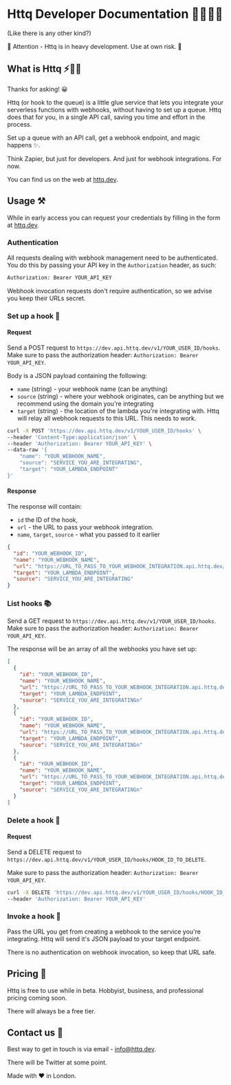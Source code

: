 # Httq Developer Documentation 👩‍💻👨‍💻

(Like there is any other kind?)

🛑 Attention - Httq is in heavy development. Use at own risk. 🧪

## What is Httq ⚡🏄‍♀️

Thanks for asking! 😀

Httq (or hook to the queue) is a little glue service that lets you integrate your serverless functions with webhooks, without having to set up a queue. Httq does that for you, in a single API call, saving you time and effort in the process.

Set up a queue with an API call, get a webhook endpoint, and magic happens ✨.

Think Zapier, but just for developers. And just for webhook integrations. For now.

You can find us on the web at [httq.dev](https://httq.dev).

## Usage ⚒️

While in early access you can request your credentials by filling in the form at [httq.dev](https://httq.dev#waitingList).

### Authentication

All requests dealing with webhook management need to be authenticated.
You do this by passing your API key in the `Authorization` header, as such:

```bash
Authorization: Bearer YOUR_API_KEY
```

Webhook invocation requests don't require authentication, so we advise you keep their URLs secret.

### Set up a hook 🔨

#### Request

Send a POST request to `https://dev.api.httq.dev/v1/YOUR_USER_ID/hooks`.
Make sure to pass the authorization header: `Authorization: Bearer YOUR_API_KEY`.


Body is a JSON payload containing the following:

- `name` (string) - your webhook name (can be anything)
- `source` (string) - where your webhook originates, can be anything but we recommend using the domain you're integrating
- `target` (string) - the location of the lambda you're integrating with. Httq will relay all webhook requests to this URL. This needs to work.

```bash
curl -X POST 'https://dev.api.httq.dev/v1/YOUR_USER_ID/hooks' \
--header 'Content-Type:application/json' \
--header 'Authorization: Bearer YOUR_API_KEY' \
--data-raw '{
    "name": "YOUR_WEBHOOK_NAME",
    "source": "SERVICE_YOU_ARE_INTEGRATING",
    "target": "YOUR_LAMBDA_ENDPOINT"
}'
```

#### Response

The response will contain:

- `id` the ID of the hook,
- `url` - the URL to pass your webhook integration.
- `name`, `target`, `source` - what you passed to it earlier

```json
{
  "id": "YOUR_WEBHOOK_ID",
  "name": "YOUR_WEBHOOK_NAME",
  "url": "https://URL_TO_PASS_TO_YOUR_WEBHOOK_INTEGRATION.api.httq.dev/",
  "target": "YOUR_LAMBDA_ENDPOINT",
  "source": "SERVICE_YOU_ARE_INTEGRATING"
}
```

### List hooks 📚

Send a GET request to `https://dev.api.httq.dev/v1/YOUR_USER_ID/hooks`.
Make sure to pass the authorization header: `Authorization: Bearer YOUR_API_KEY`.

The response will be an array of all the webhooks you have set up:

```json
[
  {
    "id": "YOUR_WEBHOOK_ID",
    "name": "YOUR_WEBHOOK_NAME",
    "url": "https://URL_TO_PASS_TO_YOUR_WEBHOOK_INTEGRATION.api.httq.dev/",
    "target": "YOUR_LAMBDA_ENDPOINT",
    "source": "SERVICE_YOU_ARE_INTEGRATINGn"
  },
  {
    "id": "YOUR_WEBHOOK_ID",
    "name": "YOUR_WEBHOOK_NAME",
    "url": "https://URL_TO_PASS_TO_YOUR_WEBHOOK_INTEGRATION.api.httq.dev/",
    "target": "YOUR_LAMBDA_ENDPOINT",
    "source": "SERVICE_YOU_ARE_INTEGRATINGn"
  },
  {
    "id": "YOUR_WEBHOOK_ID",
    "name": "YOUR_WEBHOOK_NAME",
    "url": "https://URL_TO_PASS_TO_YOUR_WEBHOOK_INTEGRATION.api.httq.dev/",
    "target": "YOUR_LAMBDA_ENDPOINT",
    "source": "SERVICE_YOU_ARE_INTEGRATINGn"
  }
]
```

### Delete a hook 🚮

#### Request

Send a DELETE request to `https://dev.api.httq.dev/v1/YOUR_USER_ID/hooks/HOOK_ID_TO_DELETE`.

Make sure to pass the authorization header: `Authorization: Bearer YOUR_API_KEY`.

```bash
curl -X DELETE 'https://dev.api.httq.dev/v1/YOUR_USER_ID/hooks/HOOK_ID_TO_DELETE' \
--header 'Authorization: Bearer YOUR_API_KEY'
```

### Invoke a hook 🎣

Pass the URL you get from creating a webhook to the service you're integrating.
Httq will send it's JSON payload to your target endpoint.

There is no authentication on webhook invocation, so keep that URL safe.

## Pricing 🤑

Httq is free to use while in beta. Hobbyist, business, and professional pricing coming soon.

There will always be a free tier.

## Contact us 🦅

Best way to get in touch is via email - [info@httq.dev](mailto:info@httq.dev).

There will be Twitter at some point.

Made with ❤️ in London.
